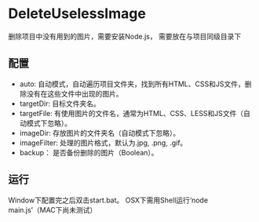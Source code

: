 DeleteUselessImage
==========================

删除项目中没有用到的图片，需要安装Node.js， 需要放在与项目同级目录下

配置
--------------------------
* auto: 自动模式，自动遍历项目文件夹，找到所有HTML、CSS和JS文件，删除没有在这些文件中出现的图片。
* targetDir: 目标文件夹名。
* targetFile: 有使用图片的文件名，通常为HTML、CSS、LESS和JS文件（自动模式下忽略）。
* imageDir: 存放图片的文件夹名（自动模式下忽略）。
* imageFilter: 处理的图片格式，默认为.jpg, .png, .gif。
* backup： 是否备份删除的图片（Boolean）。

运行
--------------------------
Window下配置完之后双击start.bat。
OSX下需用Shell运行‘node main.js’（MAC下尚未测试）